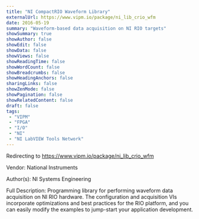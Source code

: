 ```yaml
---
title: "NI CompactRIO Waveform Library"
externalUrl: https://www.vipm.io/package/ni_lib_crio_wfm
date: 2016-05-19
summary: "Waveform-based data acquisition on NI RIO targets"
showSummary: true
showAuthor: false
showEdit: false
showData: false
showViews: false
showReadingTime: false
showWordCount: false
showBreadcrumbs: false
showHeadingAnchors: false
sharingLinks: false
showZenMode: false
showPagination: false
showRelatedContent: false
draft: false
tags:
 - "VIPM"
 - "FPGA"
 - "I/O"
 - "NI"
 - "NI LabVIEW Tools Network"
---
```


Redirecting to https://www.vipm.io/package/ni_lib_crio_wfm

Vendor: National Instruments

Author(s): NI Systems Engineering
 
Full Description:
Programming library for performing waveform data acquisition on NI RIO hardware. The configuration and acquisition VIs incorporate optimizations and best practices for the RIO platform, and you can easily modify the examples to jump-start your application development.